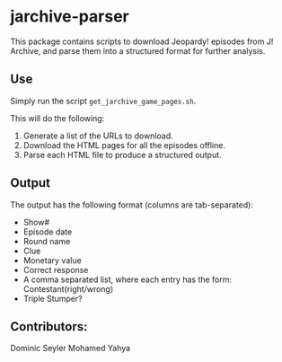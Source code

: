 jarchive-parser
===============

This package contains scripts to download Jeopardy! episodes from J! Archive, and parse them into a structured format for further analysis.

## Use
Simply run the script `get_jarchive_game_pages.sh`.

This will do the following:
1. Generate a list of the URLs to download.
2. Download the HTML pages for all the episodes offline.
3. Parse each HTML file to produce a structured output.


## Output
The output has the following format (columns are tab-separated):
* Show#
* Episode date
* Round name
* Clue
* Monetary value
* Correct response
* A comma separated list, where each entry has the form: Contestant(right/wrong)
* Triple Stumper?

## Contributors:
Dominic Seyler
Mohamed Yahya

